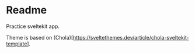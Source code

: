 # Readme

Practice sveltekit app.

Theme is based on (Chola)[https://sveltethemes.dev/article/chola-sveltekit-template].
